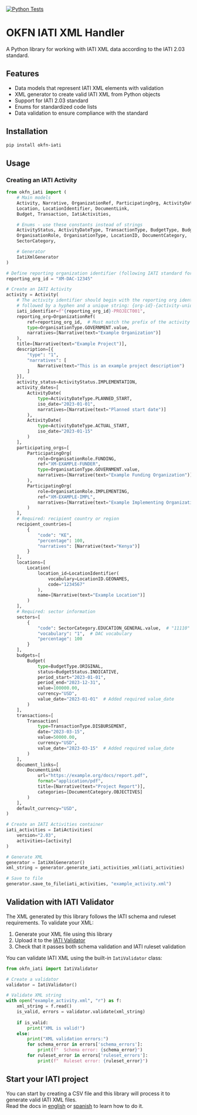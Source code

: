 [![Python Tests](https://github.com/okfn/okfn_iati/workflows/Python%20IATI%20Tests/badge.svg)](https://github.com/okfn/okfn_iati/actions)

# OKFN IATI XML Handler

A Python library for working with IATI XML data according to the IATI 2.03 standard.

## Features

- Data models that represent IATI XML elements with validation
- XML generator to create valid IATI XML from Python objects
- Support for IATI 2.03 standard
- Enums for standardized code lists
- Data validation to ensure compliance with the standard

## Installation

```bash
pip install okfn-iati
```

## Usage

### Creating an IATI Activity

```python
from okfn_iati import (
    # Main models
    Activity, Narrative, OrganizationRef, ParticipatingOrg, ActivityDate,
    Location, LocationIdentifier, DocumentLink,
    Budget, Transaction, IatiActivities,

    # Enums - use these constants instead of strings
    ActivityStatus, ActivityDateType, TransactionType, BudgetType, BudgetStatus,
    OrganisationRole, OrganisationType, LocationID, DocumentCategory,
    SectorCategory,

    # Generator
    IatiXmlGenerator
)

# Define reporting organization identifier (following IATI standard format)
reporting_org_id = "XM-DAC-12345"

# Create an IATI Activity
activity = Activity(
    # The activity identifier should begin with the reporting org identifier 
    # followed by a hyphen and a unique string: {org-id}-{activity-unique-id}
    iati_identifier=f"{reporting_org_id}-PROJECT001",
    reporting_org=OrganizationRef(
        ref=reporting_org_id,  # Must match the prefix of the activity identifier
        type=OrganisationType.GOVERNMENT.value,
        narratives=[Narrative(text="Example Organization")]
    ),
    title=[Narrative(text="Example Project")],
    description=[{
        "type": "1", 
        "narratives": [
            Narrative(text="This is an example project description")
        ]
    }],
    activity_status=ActivityStatus.IMPLEMENTATION,
    activity_dates=[
        ActivityDate(
            type=ActivityDateType.PLANNED_START,
            iso_date="2023-01-01",
            narratives=[Narrative(text="Planned start date")]
        ),
        ActivityDate(
            type=ActivityDateType.ACTUAL_START,
            iso_date="2023-01-15"
        )
    ],
    participating_orgs=[
        ParticipatingOrg(
            role=OrganisationRole.FUNDING,
            ref="XM-EXAMPLE-FUNDER",
            type=OrganisationType.GOVERNMENT.value,
            narratives=[Narrative(text="Example Funding Organization")]
        ),
        ParticipatingOrg(
            role=OrganisationRole.IMPLEMENTING,
            ref="XM-EXAMPLE-IMPL",
            narratives=[Narrative(text="Example Implementing Organization")]
        )
    ],
    # Required: recipient country or region
    recipient_countries=[
        {
            "code": "KE",
            "percentage": 100,
            "narratives": [Narrative(text="Kenya")]
        }
    ],
    locations=[
        Location(
            location_id=LocationIdentifier(
                vocabulary=LocationID.GEONAMES,
                code="1234567"
            ),
            name=[Narrative(text="Example Location")]
        )
    ],
    # Required: sector information
    sectors=[
        {
            "code": SectorCategory.EDUCATION_GENERAL.value,  # "11110"
            "vocabulary": "1",  # DAC vocabulary
            "percentage": 100
        }
    ],
    budgets=[
        Budget(
            type=BudgetType.ORIGINAL,
            status=BudgetStatus.INDICATIVE,
            period_start="2023-01-01",
            period_end="2023-12-31",
            value=100000.00,
            currency="USD",
            value_date="2023-01-01"  # Added required value_date
        )
    ],
    transactions=[
        Transaction(
            type=TransactionType.DISBURSEMENT,
            date="2023-03-15",
            value=50000.00,
            currency="USD",
            value_date="2023-03-15"  # Added required value_date
        )
    ],
    document_links=[
        DocumentLink(
            url="https://example.org/docs/report.pdf",
            format="application/pdf",
            title=[Narrative(text="Project Report")],
            categories=[DocumentCategory.OBJECTIVES]
        )
    ],
    default_currency="USD",
)

# Create an IATI Activities container
iati_activities = IatiActivities(
    version="2.03",
    activities=[activity]
)

# Generate XML
generator = IatiXmlGenerator()
xml_string = generator.generate_iati_activities_xml(iati_activities)

# Save to file
generator.save_to_file(iati_activities, "example_activity.xml")
```

## Validation with IATI Validator

The XML generated by this library follows the IATI schema and ruleset requirements. To validate your XML:

1. Generate your XML file using this library
2. Upload it to the [IATI Validator](https://validator.iatistandard.org/)
3. Check that it passes both schema validation and IATI ruleset validation

You can validate IATI XML using the built-in `IatiValidator` class:

```python
from okfn_iati import IatiValidator

# Create a validator
validator = IatiValidator()

# Validate XML string
with open("example_activity.xml", "r") as f:
    xml_string = f.read()
    is_valid, errors = validator.validate(xml_string)
    
    if is_valid:
        print("XML is valid!")
    else:
        print("XML validation errors:")
        for schema_error in errors['schema_errors']:
            print(f"  Schema error: {schema_error}")
        for ruleset_error in errors['ruleset_errors']:
            print(f"  Ruleset error: {ruleset_error}")
```

## Start your IATI project

You can start by creating a CSV file and this library will process it to generate valid IATI XML files.  
Read the docs in [english](https://github.com/okfn/okfn_iati/blob/main/docs/data_requirements.md) or
[spanish](https://github.com/okfn/okfn_iati/blob/main/docs/data_requirements.es.md) to learn how to do it.  
